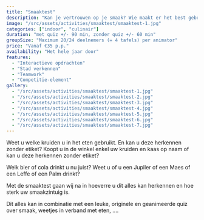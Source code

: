 ```yaml
---
title: "Smaaktest"
description: "Kan je vertrouwen op je smaak? Wie maakt er het best gebruik van smaak-, geur-, tastzin. Wie heeft er de meeste kennis van bier, cola, kaas, kruiden, …"
image: "/src/assets/activities/smaaktest/smaaktest-1.jpg"
categories: ["indoor", "culinair"]
duration: "met quiz +/- 90 min, zonder quiz +/- 60 min"
groupSize: "Maximum 20/24 deelnemers (= 4 tafels) per animator"
price: "Vanaf €35 p.p."
availability: "Het hele jaar door"
features:
  - "Interactieve opdrachten"
  - "Stad verkennen"
  - "Teamwork"
  - "Competitie-element"
gallery:
  - "/src/assets/activities/smaaktest/smaaktest-1.jpg"
  - "/src/assets/activities/smaaktest/smaaktest-2.jpg"
  - "/src/assets/activities/smaaktest/smaaktest-3.jpg"
  - "/src/assets/activities/smaaktest/smaaktest-4.jpg"
  - "/src/assets/activities/smaaktest/smaaktest-5.jpg"
  - "/src/assets/activities/smaaktest/smaaktest-6.jpg"
  - "/src/assets/activities/smaaktest/smaaktest-7.jpg"
---
```


Weet u welke kruiden u in het eten gebruikt. En kan u deze herkennen zonder etiket?
Koopt u in de winkel enkel uw kruiden en kaas op naam of kan u deze herkennen zonder etiket?

Welk bier of cola drinkt u nu juist? Weet u of u een Jupiler of een Maes of een Leffe of een Palm drinkt?

Met de smaaktest gaan wij na in hoeverre u dit alles kan herkennen en hoe sterk uw smaakzintuig is.

Dit alles kan in combinatie met een leuke, originele en geanimeerde quiz over smaak, weetjes in verband met eten, ….
